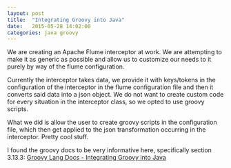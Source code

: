 ```yaml
---
layout: post
title:  "Integrating Groovy into Java"
date:   2015-05-28 14:02:00
categories: java groovy
---
```


We are creating an Apache Flume interceptor at work. We are attempting to make it as generic as possible and allow us
to customize our needs to it purely by way of the flume configuration.

Currently the interceptor takes data, we provide it with keys/tokens in the configuration of the interceptor in the flume
configuration file and then it converts said data into a json object. We do not want to create custom code for every situation
in the interceptor class, so we opted to use groovy scripts.

What we did is allow the user to create groovy scripts in the configuration file, which then get applied to the json 
transformation occurring in the interceptor. Pretty cool stuff.

I found the groovy docs to be very informative here, specifically section 3.13.3:
<a href="http://docs.groovy-lang.org/latest/html/documentation/index.html#_integrating_groovy_in_a_java_application">Groovy Lang Docs - Integrating Groovy into Java</a>
